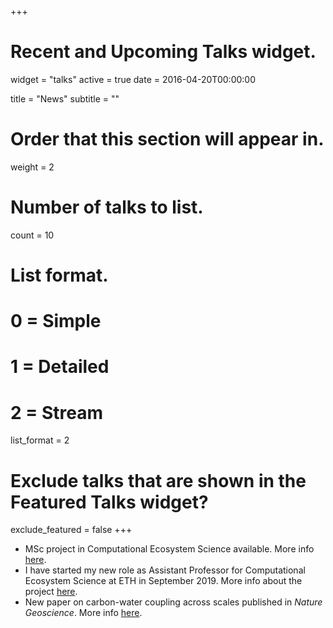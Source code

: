 +++
# Recent and Upcoming Talks widget.
widget = "talks"
active = true
date = 2016-04-20T00:00:00

title = "News"
subtitle = ""

# Order that this section will appear in.
weight = 2

# Number of talks to list.
count = 10

# List format.
#   0 = Simple
#   1 = Detailed
#   2 = Stream
list_format = 2

# Exclude talks that are shown in the Featured Talks widget?
exclude_featured = false
+++

* MSc project in Computational Ecosystem Science available. More info [here](/project/photocold/).
* I have started my new role as Assistant Professor for Computational Ecosystem Science at ETH in September 2019. More info about the project [here](/mind/).
* New paper on carbon-water coupling across scales published in *Nature Geoscience*. More info [here](/project/soilm_global/).
